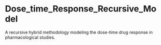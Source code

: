 # Dose_time_Response_Recursive_Model
A recursive hybrid methodology modeling the dose-time drug response in pharmacological studies.
